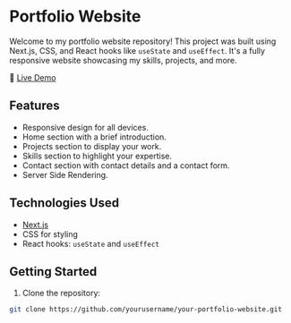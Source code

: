 # Portfolio Website

Welcome to my portfolio website repository! This project was built using Next.js, CSS, and React hooks like `useState` and `useEffect`. It's a fully responsive website showcasing my skills, projects, and more.

🚀 [Live Demo](https://raunak-portfolio-phi.vercel.app/)

## Features

- Responsive design for all devices.
- Home section with a brief introduction.
- Projects section to display your work.
- Skills section to highlight your expertise.
- Contact section with contact details and a contact form.
- Server Side Rendering.


## Technologies Used

- [Next.js](https://nextjs.org/)
- CSS for styling
- React hooks: `useState` and `useEffect`

## Getting Started

1. Clone the repository:

```bash
git clone https://github.com/yourusername/your-portfolio-website.git

